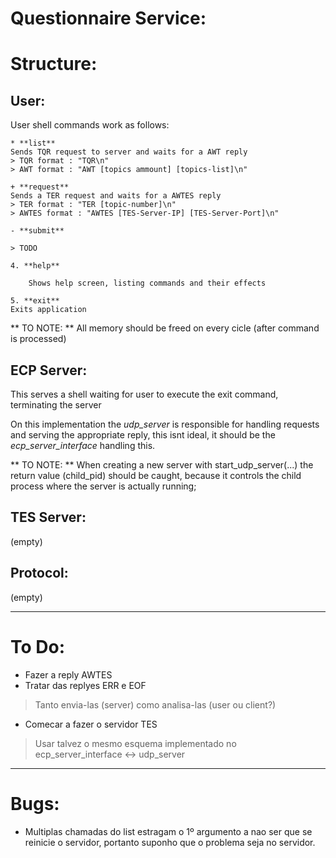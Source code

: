 Questionnaire Service:
============================

# Structure:

## User:
User shell commands work as follows:

    * **list**
	Sends TQR request to server and waits for a AWT reply
	> TQR format : "TQR\n"
	> AWT format : "AWT [topics ammount] [topics-list]\n"

    + **request**
	Sends a TER request and waits for a AWTES reply
	> TER format : "TER [topic-number]\n"
	> AWTES format : "AWTES [TES-Server-IP] [TES-Server-Port]\n"

    - **submit**

    > TODO

    4. **help**

        Shows help screen, listing commands and their effects

    5. **exit**
	Exits application

** TO NOTE: **
All memory should be freed on every cicle (after command is processed)


## ECP Server:
This serves a shell waiting for user to execute the exit command, terminating the server

On this implementation the *udp_server* is responsible for handling requests and serving the appropriate reply, this isnt ideal, it should be the *ecp_server_interface* handling this.

** TO NOTE: **
When creating a new server with start_udp_server(...) the return value (child_pid) should be caught, because it controls the child process where the server is actually running;


## TES Server:
(empty)

## Protocol:
(empty)

* * *

# To Do:
- Fazer a reply AWTES
- Tratar das replyes ERR e EOF
> Tanto envia-las (server) como analisa-las (user ou client?)
- Comecar a fazer o servidor TES
> Usar talvez o mesmo esquema implementado no ecp_server_interface <-> udp_server

* * *

# Bugs:
- Multiplas chamadas do list estragam o 1º argumento a nao ser que se reinicie o servidor, portanto suponho que o problema seja no servidor.